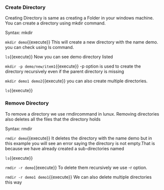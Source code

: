 ### Create Directory

Creating Directory is same as  creating a Folder in your windows machine. You can create a directory using mkdir command.

Syntax: mkdir <directory>

`mkdir demo`{{execute}} This will create a new directory with the name demo. you can check using ls command.

`ls`{{execute}} Now you can see demo directory listed

`mkdir -p demo/new/item1`{{execute}} -p option is used to create the directory recursively even if the parent directory is missing

`mkdir demo1 demo2`{{execute}} you can also create multiple directories.

`ls`{{execute}}

### Remove Directory

To remove a directory we use rmdircommand in lunux. Removing directories also deletes all the files that the directory holds

Syntax: rmdir <directory>

`rmdir demo`{{execute}} It deletes the directory with the name demo but in this example you will see an error saying the directory is not empty.That is because we have already created a sub-directories named 

`ls`{{execute}}

`rmdir -r demo`{{execute}} To delete them recursively we use -r option.

`rmdir -r demo1 demo1`{{execute}} We can also delete multiple directories this way